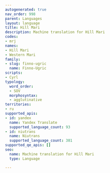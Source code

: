 ```yaml
---
autogenerated: true
nav_order: 998
parent: Languages
layout: language
title: Hill Mari
description: Machine translation for Hill Mari
codes:
- mrj
names:
- Hill Mari
- Western Mari
family:
- slug: finno-ugric
  name: Finno-Ugric
scripts:
- Cyrl
typology:
  word_order:
  - SOV
  morphosyntax:
  - agglutinative
territories:
- ru
supported_apis:
- id: yandex
  name: Yandex Translate
  supported_language_count: 93
- id: niutrans
  name: Niutrans
  supported_language_count: 381
supported_qe_apis: []
seo:
  name: Machine translation for Hill Mari
  type: Language

---
```


